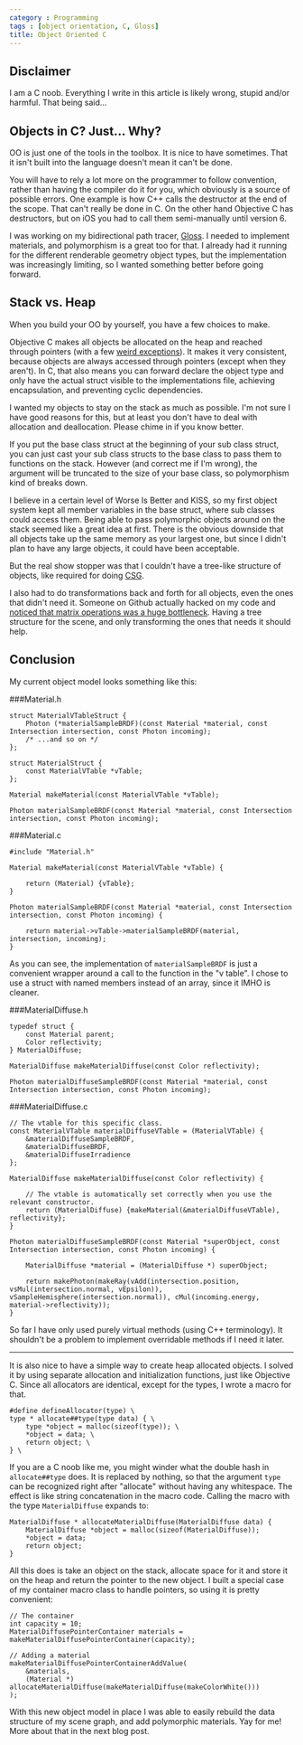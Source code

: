 ```yaml
---
category : Programming
tags : [object orientation, C, Gloss]
title: Object Oriented C
---
```




Disclaimer
----------

I am a C noob. Everything I write in this article is likely wrong, stupid and/or harmful. That being said...


Objects in C? Just... Why?
--------------------------

OO is just one of the tools in the toolbox. It is nice to have sometimes. That it isn't built into the language doesn't mean it can't be done.

You will have to rely a lot more on the programmer to follow convention, rather than having the compiler do it for you, which obviously is a source of possible errors. One example is how C++ calls the destructor at the end of the scope. That can't really be done in C. On the other hand Objective C has destructors, but on iOS you had to call them semi-manually until version 6.

I was working on my bidirectional path tracer, [Gloss](https://github.com/geon/gloss). I needed to implement materials, and polymorphism is a great too for that. I already had it running for the different renderable geometry object types, but the implementation was increasingly limiting, so I wanted something better before going forward.


Stack vs. Heap
--------------

When you build your OO by yourself, you have a few choices to make.

Objective C makes all objects be allocated on the heap and reached through pointers (with a few [weird exceptions](http://stackoverflow.com/questions/2659072/copying-blocks-ie-copying-them-to-instance-variables-in-objective-c)). It makes it very consistent, because objects are always accessed through pointers (except when they aren't). In C, that also means you can forward declare the object type and only have the actual struct visible to the implementations file, achieving encapsulation, and preventing cyclic dependencies.

I wanted my objects to stay on the stack as much as possible. I'm not sure I have good reasons for this, but at least you don't have to deal with allocation and deallocation. Please chime in if you know better.

If you put the base class struct at the beginning of your sub class struct, you can just cast your sub class structs to the base class to pass them to functions on the stack. However (and correct me if I'm wrong), the argument will be truncated to the size of your base class, so polymorphism kind of breaks down.

I believe in a certain level of Worse Is Better and KISS, so my first object system kept all member variables in the base struct, where sub classes could access them. Being able to pass polymorphic objects around on the stack seemed like a great idea at first. There is the obvious downside that all objects take up the same memory as your largest one, but since I didn't plan to have any large objects, it could have been acceptable.

But the real show stopper was that I couldn't have a tree-like structure of objects, like required for doing [CSG](http://en.wikipedia.org/wiki/Constructive_solid_geometry). 

I also had to do transformations back and forth for all objects, even the ones that didn't need it. Someone on Github actually hacked on my code and [noticed that matrix operations was a huge bottleneck](https://github.com/giannitedesco/gloss/commit/689dbfcc46ba1005d3db667bd1b43f6b23be9926). Having a tree structure for the scene, and only transforming the ones that needs it should help.


Conclusion
----------

My current object model looks something like this:


###Material.h

	struct MaterialVTableStruct {
		Photon (*materialSampleBRDF)(const Material *material, const Intersection intersection, const Photon incoming);
		/* ...and so on */
	};

	struct MaterialStruct {
		const MaterialVTable *vTable;
	};

	Material makeMaterial(const MaterialVTable *vTable);

	Photon materialSampleBRDF(const Material *material, const Intersection intersection, const Photon incoming);

###Material.c

	#include "Material.h"

	Material makeMaterial(const MaterialVTable *vTable) {

		return (Material) {vTable};
	}

	Photon materialSampleBRDF(const Material *material, const Intersection intersection, const Photon incoming) {
		
		return material->vTable->materialSampleBRDF(material, intersection, incoming);
	}

As you can see, the implementation of `materialSampleBRDF` is just a convenient wrapper around a call to the function in the "v table". I chose to use a struct with named members instead of an array, since it IMHO is cleaner.

###MaterialDiffuse.h

	typedef struct {
		const Material parent;
		Color reflectivity;
	} MaterialDiffuse;

	MaterialDiffuse makeMaterialDiffuse(const Color reflectivity);

	Photon materialDiffuseSampleBRDF(const Material *material, const Intersection intersection, const Photon incoming);

###MaterialDiffuse.c

	// The vtable for this specific class.
	const MaterialVTable materialDiffuseVTable = (MaterialVTable) {
		&materialDiffuseSampleBRDF,
		&materialDiffuseBRDF,
		&materialDiffuseIrradience
	};

	MaterialDiffuse makeMaterialDiffuse(const Color reflectivity) {

		// The vtable is automatically set correctly when you use the relevant constructor.		
		return (MaterialDiffuse) {makeMaterial(&materialDiffuseVTable), reflectivity};
	}

	Photon materialDiffuseSampleBRDF(const Material *superObject, const Intersection intersection, const Photon incoming) {
		
		MaterialDiffuse *material = (MaterialDiffuse *) superObject;
		
		return makePhoton(makeRay(vAdd(intersection.position, vsMul(intersection.normal, vEpsilon)), vSampleHemisphere(intersection.normal)), cMul(incoming.energy, material->reflectivity));
	}

So far I have only used purely virtual methods (using C++ terminology). It shouldn't be a problem to implement overridable methods if I need it later.

<hr>

It is also nice to have a simple way to create heap allocated objects. I solved it by using separate allocation and initialization functions, just like Objective C. Since all allocators are identical, except for the types, I wrote a macro for that.

	#define defineAllocator(type) \
	type * allocate##type(type data) { \
		type *object = malloc(sizeof(type)); \
		*object = data; \
		return object; \
	} \

If you are a C noob like me, you might winder what the double hash in `allocate##type` does. It is replaced by nothing, so that the argument `type` can be recognized right after "allocate" without having any whitespace. The effect is like string concatenation in the macro code. Calling the macro with the type `MaterialDiffuse` expands to:

	MaterialDiffuse * allocateMaterialDiffuse(MaterialDiffuse data) {
		MaterialDiffuse *object = malloc(sizeof(MaterialDiffuse));
		*object = data;
		return object;
	}

All this does is take an object on the stack, allocate space for it and store it on the heap and return the pointer to the new object. I built a special case of my container macro class to handle pointers, so using it is pretty convenient:

	// The container
	int capacity = 10;
	MaterialDiffusePointerContainer materials = makeMaterialDiffusePointerContainer(capacity);

	// Adding a material
	makeMaterialDiffusePointerContainerAddValue(
		&materials,
		(Material *) allocateMaterialDiffuse(makeMaterialDiffuse(makeColorWhite()))
	);

With this new object model in place I was able to easily rebuild the data structure of my scene graph, and add polymorphic materials. Yay for me! More about that in the next blog post.

